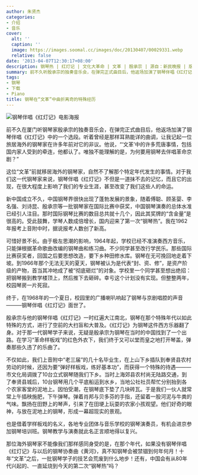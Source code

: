 ```yaml
---
author: 朱贤杰
categories:
- 介绍
- 音乐
cover:
  alt: ''
  caption: ''
  image: https://images.soomal.cc/images/doc/20130407/00029331.webp
  relative: false
date: '2013-04-07T12:30:17+08:00'
description: 钢琴热 | 红灯记 | 文化大革命 | 文革 | 殷承宗 | 源自：新民晚报 | 版权：转载 |  平均/总评分：08.20/41
summary: 前不久听殷承宗的独奏音乐会，在弹完正式曲目后，他返场加演了钢琴伴唱《红灯记》中的一个选段。听着曾经是那样耳熟能详的曲调，让我记起一位旅居海外的钢琴家在许多年前对它的非议。他说，“‘文革’中的许多荒唐事情，包括国内家人受到的牵连，他都认了。唯独不能理解的是，为何要用钢琴去伴唱革命京剧？”
tags:
- 钢琴
- 下载
- Piano
title: 钢琴在“文革”中曲折离奇的特殊经历
---
```


![钢琴伴唱《红灯记》电影海报](https://images.soomal.cc/images/doc/20130407/00029331.webp)



前不久在厦门听钢琴家殷承宗的独奏音乐会，在弹完正式曲目后，他返场加演了钢琴伴唱《红灯记》中的一个选段。听着曾经是那样耳熟能详的曲调，让我记起一位旅居海外的钢琴家在许多年前对它的非议。他说，“‘文革’中的许多荒唐事情，包括国内家人受到的牵连，他都认了。唯独不能理解的是，为何要用钢琴去伴唱革命京剧？”

这位“文革”前就移居海外的钢琴家，自然不了解那个特定年代发生的事情。对于我们这一代钢琴家来说，钢琴伴唱《红灯记》不但是一道抹不去的记忆，而且它的出现，在很大程度上影响了我们的专业生涯，甚至改变了我们这些人的命运。

新中国成立不久，中国钢琴界很快出现了蓬勃发展的景象，随着傅聪、顾圣婴、李名强、刘诗昆、殷承宗等一批钢琴家在国际比赛中获奖，中国钢琴演奏的总体水准已经引人注目。那时国际钢琴比赛的数目总共就十几个，因此其奖牌的“含金量”是很高的。受此鼓舞，学琴人数成倍增长，国内迎来了第一次“钢琴热”。我在1962年报考上音附中时，据说报考人数创了新高。

可惜好景不长。由于极左思潮的影响，1964年起，学校已经不准演奏西方音乐，只能弹根据革命歌曲改编的钢琴曲和练习曲。不少同学甚至改行学民乐。那些国际比赛获奖者，回国之后要思想改造，要下乡种田修水库。钢琴在无可挽回地走着下坡。到1966年那个无法无天的夏天，钢琴被认为是代表“封、资、修”，是资产阶级的产物，首当其冲地成了被“彻底砸烂”的对象。学校里一个同学甚至想出绝招：把钢琴搬到教学楼顶上，然后推下去砸碎。幸亏这个计划没有实现。但整整两年，校园琴房一片死寂。

终于，在1968年的一个夏日，校园里的广播喇叭响起了钢琴与京剧唱腔的声音―――钢琴伴唱《红灯记》面世了。

殷承宗与他的钢琴伴唱《红灯记》一时红遍大江南北，钢琴在那个特殊年代以如此特殊的方式，进行了空前的大扫盲和大普及。《红灯记》为钢琴这件西方乐器翻了身。对于那一代钢琴学子来说，无疑是殷承宗为钢琴在当时的中国找到了一个出路。在学习“革命样板戏”的红色外衣下，我们终于又可以堂而皇之地打开琴盖，弹奏那些久违了的乐曲了。

不仅如此，我们上音附中“老三届”的几十名毕业生，在上山下乡插队到奉贤县农村劳动的时候，还因为要“弹好样板戏，练好基本功”，而获得一个特殊的待遇―――市文化局调拨了10台立式钢琴随我们下乡。当时上海郊县农村尚无陆路交通，到了奉贤县城后，10台钢琴用几个平底船运到水乡，当地公社社员帮忙分别抬到各个农家客堂的泥地上。因怕受潮，在钢琴底下垫了几块砖瓦。于是我们一伙人就常常上午插秧施肥，下午弹琴。弹着肖邦与贝多芬的手指，还留着一股河泥与牛粪的气味。飘扬在田野上的琴声，引来了在田埂上玩耍的农家小孩观望。他们好奇的眼神，与放在泥地上的钢琴，形成一幕超现实的景观。

也是借着学样板戏的名义，各地专业团体与音乐学校的钢琴演奏员，有机会进京参加钢琴培训班。钢琴教学与演奏就此名正言顺地得以复兴。

那位海外钢琴家不能像我们那样感同身受的是，在那个年代，如果没有钢琴伴唱《红灯记》与以后的钢琴协奏曲《黄河》，真不知钢琴会被禁锢到何年何月！十年“文革”之后，一批钢琴学子的技艺会荒废到什么地步！还有，中国会有从80年代兴起的、一直延烧到今天的第二次“钢琴热”吗？